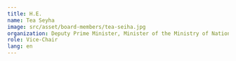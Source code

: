 ```yaml
---
title: H.E.
name: Tea Seyha
image: src/asset/board-members/tea-seiha.jpg
organization: Deputy Prime Minister, Minister of the Ministry of National Defense
role: Vice-Chair
lang: en
---
```

